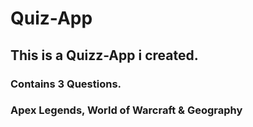 # Quiz-App

## This is a Quizz-App i created.
### Contains 3 Questions.
### Apex Legends, World of Warcraft & Geography
